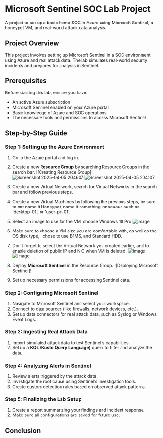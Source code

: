 # Microsoft Sentinel SOC Lab Project
A project to set up a basic home SOC in Azure using Microsoft Sentinel, a honeypot VM, and real-world attack data analysis.

## Project Overview
This project involves setting up Microsoft Sentinel in a SOC environment using Azure and real attack data. The lab simulates real-world security incidents and prepares for analysis in Sentinel.

## Prerequisites
Before starting this lab, ensure you have:
- An active Azure subscription
- Microsoft Sentinel enabled on your Azure portal
- Basic knowledge of Azure and SOC operations
- The necessary tools and permissions to access Microsoft Sentinel

## Step-by-Step Guide

### Step 1: Setting up the Azure Environment
1. Go to the Azure portal and log in.
2. Create a new **Resource Group** by searching Resource Groups in the search bar.
   ![Creating Resource Group]! ![Screenshot 2025-04-05 204607](./https://github.com/user-attachments/assets/235fd87c-73e3-4a91-a234-ff24e9e843c6) ![Screenshot 2025-04-05 204107](./https://github.com/user-attachments/assets/8699d538-d558-4b3c-99ee-5f67fbf2b211)

3. Create a new Virtual Network, search for Virtual Networks in the search bar and follow previous steps.
4. Create a new Virtual Machines by following the previous steps, be sure to not name it Honeypot, name it something innocuous such as 'desktop-01', or 'user-pc-01'.
5. Select an image to use for the VM, choose Windows 10 Pro ![image](./https://github.com/user-attachments/assets/c6b530c0-70ed-4d00-8f5d-067399e8d743)
6. Make sure to choose a VM size you are comfortable with, as well as the OS disk type, I chose to use B1MS, and Standard HDD.
7. Don't forget to select the Virtual Network you created earlier, and to enable deletion of public IP and NIC when VM is deleted. ![image](./https://github.com/user-attachments/assets/94324392-6c0e-4f7a-82b9-3ebad7df3e99)![image](./https://github.com/user-attachments/assets/ab4b1519-0776-481c-bc25-99ffa7f90156)



8. Deploy **Microsoft Sentinel** in the Resource Group.
   ![Deploying Microsoft Sentinel]!

9. Set up necessary permissions for accessing Sentinel data.

### Step 2: Configuring Microsoft Sentinel
1. Navigate to Microsoft Sentinel and select your workspace.
2. Connect to data sources (like firewalls, network devices, etc.).
3. Set up data connectors for real attack data, such as Syslog or Windows Event Logs.

### Step 3: Ingesting Real Attack Data
1. Import simulated attack data to test Sentinel's capabilities.
2. Set up a **KQL (Kusto Query Language)** query to filter and analyze the data.

### Step 4: Analyzing Alerts in Sentinel
1. Review alerts triggered by the attack data.
2. Investigate the root cause using Sentinel’s investigation tools.
3. Create custom detection rules based on observed attack patterns.

### Step 5: Finalizing the Lab Setup
1. Create a report summarizing your findings and incident response.
2. Make sure all configurations are saved for future use.

## Conclusion
